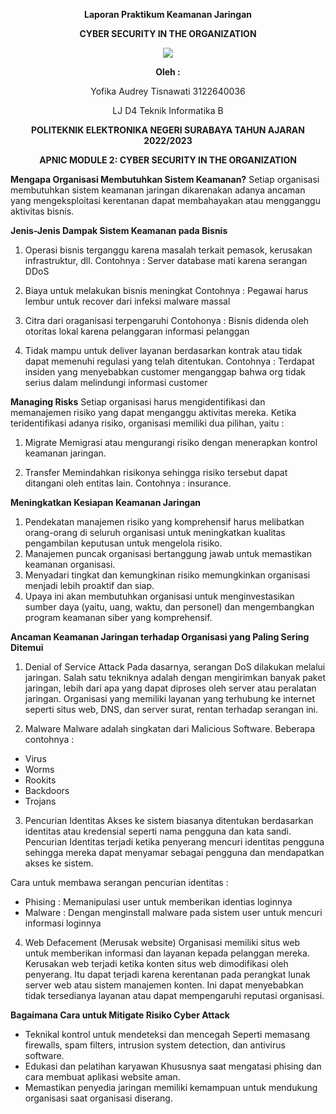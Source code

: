 <div align="center">

**Laporan Praktikum Keamanan Jaringan** 

**CYBER SECURITY IN THE ORGANIZATION** 

![](Aspose.Words.c206cde6-6acf-4022-874f-d7fb0048454d.001.png)

**Oleh :** 

Yofika Audrey Tisnawati 3122640036 

LJ D4 Teknik Informatika B 

**POLITEKNIK ELEKTRONIKA NEGERI SURABAYA TAHUN AJARAN 2022/2023** 

**APNIC MODULE 2: CYBER SECURITY IN THE ORGANIZATION**

</div>

**Mengapa Organisasi Membutuhkan Sistem Keamanan?**
Setiap organisasi membutuhkan sistem keamanan jaringan dikarenakan adanya ancaman yang mengeksploitasi kerentanan dapat membahayakan atau mengganggu aktivitas bisnis.

**Jenis-Jenis Dampak Sistem Keamanan pada Bisnis**
1.	Operasi bisnis terganggu karena masalah terkait pemasok, kerusakan infrastruktur, dll. 
Contohnya : Server database mati karena serangan DDoS

2.	Biaya untuk melakukan bisnis meningkat
Contohnya : Pegawai harus lembur untuk recover dari infeksi malware massal

3.	Citra dari oraganisasi terpengaruhi
Contohonya : Bisnis didenda oleh otoritas lokal karena pelanggaran informasi pelanggan

4.	Tidak mampu untuk deliver layanan berdasarkan kontrak atau tidak dapat memenuhi regulasi yang telah ditentukan.
Contohnya : Terdapat insiden yang menyebabkan customer menganggap bahwa org tidak serius dalam melindungi informasi customer

**Managing Risks**
Setiap organisasi harus mengidentifikasi dan memanajemen risiko yang dapat menganggu aktivitas mereka. Ketika teridentifikasi adanya risiko, organisasi memiliki dua pilihan, yaitu :
1.	Migrate
Memigrasi atau mengurangi risiko dengan menerapkan kontrol keamanan jaringan.

2.	Transfer
Memindahkan risikonya sehingga risiko tersebut dapat ditangani oleh entitas lain. Contohnya : insurance.

**Meningkatkan Kesiapan Keamanan Jaringan**
1.	Pendekatan manajemen risiko yang komprehensif harus melibatkan orang-orang di seluruh organisasi untuk meningkatkan kualitas pengambilan keputusan untuk mengelola risiko.
2.	Manajemen puncak organisasi bertanggung jawab untuk memastikan keamanan organisasi.
3.	Menyadari tingkat dan kemungkinan risiko memungkinkan organisasi menjadi lebih proaktif dan siap.
4.	Upaya ini akan membutuhkan organisasi untuk menginvestasikan sumber daya (yaitu, uang, waktu, dan personel) dan mengembangkan program keamanan siber yang komprehensif.


**Ancaman Keamanan Jaringan terhadap Organisasi yang Paling Sering Ditemui**
1.	Denial of Service Attack
Pada dasarnya, serangan DoS dilakukan melalui jaringan. Salah satu tekniknya adalah dengan mengirimkan banyak paket jaringan, lebih dari apa yang dapat diproses oleh server atau peralatan jaringan. Organisasi yang memiliki layanan yang terhubung ke internet seperti situs web, DNS, dan server surat, rentan terhadap serangan ini.

2.	Malware
Malware adalah singkatan dari Malicious Software. Beberapa contohnya :
-	Virus
-	Worms
-	Rookits
-	Backdoors
-	Trojans

3.	Pencurian Identitas
Akses ke sistem biasanya ditentukan berdasarkan identitas atau kredensial seperti nama pengguna dan kata sandi. Pencurian Identitas terjadi ketika penyerang mencuri identitas pengguna sehingga mereka dapat menyamar sebagai pengguna dan mendapatkan akses ke sistem.

Cara untuk membawa serangan pencurian identitas :
-	Phising : Memanipulasi user untuk memberikan identias loginnya
-	Malware : Dengan menginstall malware pada sistem user untuk mencuri informasi loginnya

4.	Web Defacement (Merusak website)
Organisasi memiliki situs web untuk memberikan informasi dan layanan kepada pelanggan mereka. Kerusakan web terjadi ketika konten situs web dimodifikasi oleh penyerang. Itu dapat terjadi karena kerentanan pada perangkat lunak server web atau sistem manajemen konten. Ini dapat menyebabkan tidak tersedianya layanan atau dapat mempengaruhi reputasi organisasi.

**Bagaimana Cara untuk Mitigate Risiko Cyber Attack**
- Teknikal kontrol untuk mendeteksi dan mencegah 
Seperti memasang firewalls, spam filters, intrusion system detection, dan antivirus software.
- Edukasi dan pelatihan karyawan 
Khususnya saat mengatasi phising dan cara membuat aplikasi website aman.
- Memastikan penyedia jaringan memiliki kemampuan untuk mendukung organisasi saat organisasi diserang.